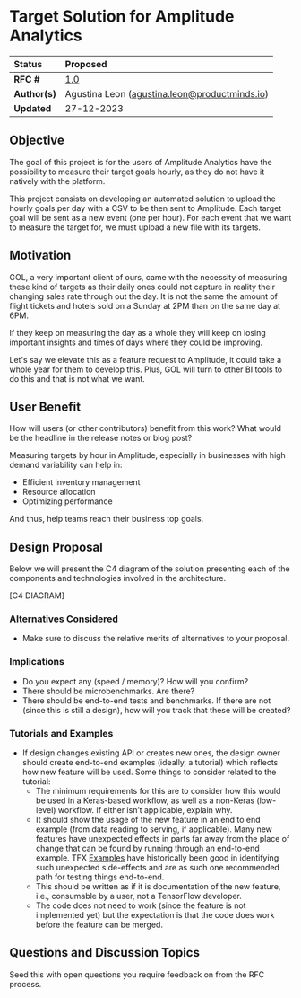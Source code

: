 # Target Solution for Amplitude Analytics

| Status        | Proposed |
:-------------- |:---------------------------------------------------- |
| **RFC #**     | [1.0](https://github.com/tensorflow/community/pull/NNN)|
| **Author(s)** | Agustina Leon (agustina.leon@productminds.io) |
| **Updated**   | 27-12-2023                                           |

## Objective

The goal of this project is for the users of Amplitude Analytics have the possibility to measure their target goals hourly, as they do not have it natively with the platform.

This project consists on developing an automated solution to upload the hourly goals per day with a CSV to be then sent to Amplitude. Each target goal will be sent as a new event (one per hour). For each event that we want to measure the target for, we must upload a new file with its targets.

## Motivation

GOL, a very important client of ours, came with the necessity of measuring these kind of targets as their daily ones could not capture in reality their changing sales rate through out the day. It is not the same the amount of flight tickets and hotels sold on a Sunday at 2PM than on the same day at 6PM.

If they keep on measuring the day as a whole they will keep on losing important insights and times of days where they could be improving.

Let's say we elevate this as a feature request to Amplitude, it could take a whole year for them to develop this. Plus, GOL will turn to other BI tools to do this and that is not what we want.

## User Benefit

How will users (or other contributors) benefit from this work? What would be the
headline in the release notes or blog post?

Measuring targets by hour in Amplitude, especially in businesses with high demand variability can help in:

- Efficient inventory management
- Resource allocation
- Optimizing performance

And thus, help teams reach their business top goals.

## Design Proposal

Below we will present the C4 diagram of the solution presenting each of the components and technologies involved in the architecture.


[C4 DIAGRAM]


### Alternatives Considered
* Make sure to discuss the relative merits of alternatives to your proposal.

### Implications
* Do you expect any (speed / memory)? How will you confirm?
* There should be microbenchmarks. Are there?
* There should be end-to-end tests and benchmarks. If there are not (since this is still a design), how will you track that these will be created?


### Tutorials and Examples
* If design changes existing API or creates new ones, the design owner should create end-to-end examples (ideally, a tutorial) which reflects how new feature will be used. Some things to consider related to the tutorial:
    - The minimum requirements for this are to consider how this would be used in a Keras-based workflow, as well as a non-Keras (low-level) workflow. If either isn’t applicable, explain why.
    - It should show the usage of the new feature in an end to end example (from data reading to serving, if applicable). Many new features have unexpected effects in parts far away from the place of change that can be found by running through an end-to-end example. TFX [Examples](https://github.com/tensorflow/tfx/tree/master/tfx/examples) have historically been good in identifying such unexpected side-effects and are as such one recommended path for testing things end-to-end.
    - This should be written as if it is documentation of the new feature, i.e., consumable by a user, not a TensorFlow developer. 
    - The code does not need to work (since the feature is not implemented yet) but the expectation is that the code does work before the feature can be merged. 


## Questions and Discussion Topics

Seed this with open questions you require feedback on from the RFC process.